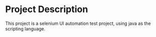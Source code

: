 # Project Description

This project is a selenium UI automation test project, using java as the scripting language.
